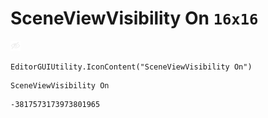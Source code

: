 # SceneViewVisibility On `16x16`
<img src="/img/SceneViewVisibility%20On.png" width=16 height=16>

``` CSharp
EditorGUIUtility.IconContent("SceneViewVisibility On")
```
```
SceneViewVisibility On
```
```
-3817573173973801965
```
